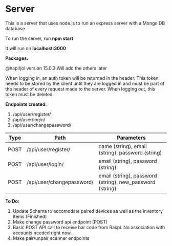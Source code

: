 # Server

This is a server that uses node.js to run an express server with a Mongo DB database

To run the server, run <b>npm start</b><endl>
  
It will run on <b>localhost:3000</b>

<b>Packages:</b>

@hapi/joi version 15.0.3
Will add the others later

When logging in, an auth token will be returned in the header. This token needs to be stored by the client until they are logged in and must be part of the header of every request made to the server.
When logging out, this token must be deleted.

<b>Endpoints created:</b>

1. /api/user/register/
2. /api/user/login/
3. /api/user/changepassword/


| Type  | Path                      | Parameters                                               |
| ---   | ---                       | ---                                                      |
| POST  | /api/user/register/       | name (string), email (string), password (string)         |
| POST  | /api/user/login/          | email (string), password (string)                        |
| POST  | /api/user/changepassword/ | email (string), password (string), new_password (string) |




<b>To Do:</b>

1. Update Schema to accomodate paired devices as well as the inventory items (Finished)
2. Make change password api endpoint (POST)
3. Basic POST API call to receive bar code from Raspi. No association with accounts needed right now.
4. Make pair/unpair scanner endpoints
